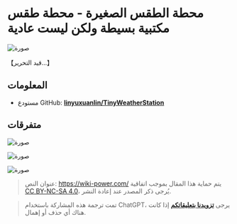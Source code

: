 # محطة الطقس الصغيرة - محطة طقس مكتبية بسيطة ولكن ليست عادية

![صورة](https://media.wiki-power.com/img/202308132245962.png)

【قيد التحرير...】

## المعلومات

- مستودع GitHub: [**linyuxuanlin/TinyWeatherStation**](https://github.com/linyuxuanlin/TinyWeatherStation)

## متفرقات

![صورة](https://media.wiki-power.com/img/202308132244295.png)

![صورة](https://media.wiki-power.com/img/202308132245903.png)

![صورة](https://media.wiki-power.com/img/202308132245214.png)

> عنوان النص: <https://wiki-power.com/>
> يتم حماية هذا المقال بموجب اتفاقية [CC BY-NC-SA 4.0](https://creativecommons.org/licenses/by/4.0/deed.zh)، يُرجى ذكر المصدر عند إعادة النشر.

> تمت ترجمة هذه المشاركة باستخدام ChatGPT، يرجى [**تزويدنا بتعليقاتكم**](https://github.com/linyuxuanlin/Wiki_MkDocs/issues/new) إذا كانت هناك أي حذف أو إهمال.
